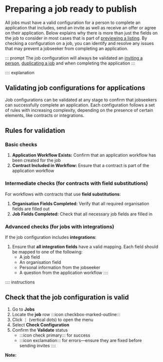 # Preparing a job ready to publish

All jobs must have a valid configuration for a person to complete an application that includes, send an invite as well as receive an offer or agree on their application. Below explains why there is more than just the fields on the job to consider in most cases that is part of [previewing a listing](previewing-a-job). By checking a configuration on a job, you can identify and resolve any issues that may prevent a jobseeker from completing an application.

::: prompt
The job configuration will always be validated an [inviting a person](inviting-for-jobs), [duplicating a job](duplicate-a-job) and when completing the application
:::

:::: explanation
## Validating job configurations for applications

Job configurations can be validated at any stage to confirm that jobseekers can successfully complete an application. Each configuration follows a set of rules with increasing complexity, depending on the presence of certain elements, like contracts or integrations.

## Rules for validation

### Basic checks
1. **Application Workflow Exists:** Confirm that an application workflow has been created for the job
2. **Contract Included in Workflow:** Ensure that a contract is part of the application workflow

### Intermediate checks (for contracts with field substitutions)
For workflows with contracts that use **field substitutions**:
1. **Organisation Fields Completed:** Verify that all required organisation fields are filled out
2. **Job Fields Completed:** Check that all necessary job fields are filled in

### Advanced checks (for jobs with integrations)
If the job configuration includes **integrations**:
1. Ensure that **all integration fields** have a valid mapping. Each field should be mapped to one of the following:
   - A job field
   - An organisation field
   - Personal information from the jobseeker
   - A question from the application workflow
::::

:::: instructions
## Check that the job configuration is valid

1. Go to **Jobs**
2. Locate the **job** row :::icon checkbox-marked-outline:::
3. Click &vellip; (vertical dots) to open the menu
4. Select **Check Configuration** 
5. Confirm the **Validate** status
   * :::icon check primary::: for success 
   * :::icon exclamation::: for errors&mdash;ensure they are fixed before sending invites
::::

**Note:**    



